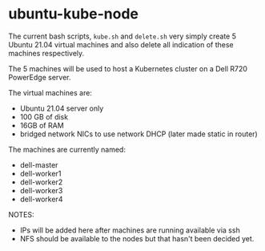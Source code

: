 # ubuntu-kube-node

The current bash scripts, `kube.sh` and `delete.sh` very simply create 5 Ubuntu 21.04 
virtual machines and also delete all indication of these machines respectively.

The 5 machines will be used to host a Kubernetes cluster on a Dell R720 PowerEdge server.

The virtual machines are:

- Ubuntu 21.04 server only
- 100 GB of disk
- 16GB of RAM
- bridged network NICs to use network DHCP (later made static in router)

The machines are currently named:

- dell-master
- dell-worker1
- dell-worker2
- dell-worker3
- dell-worker4

NOTES: 

- IPs will be added here after machines are running available via ssh
- NFS should be available to the nodes but that hasn't been decided yet.
